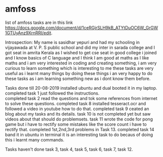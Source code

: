 # amfoss
list of amfoss tasks are in this link https://docs.google.com/document/d/1ceRGjrSLH9kB_ATYtDuOC6W_GrGW1GTUyAnz9XrnRRI/edit.

Introspection:
My name is sasidhar yepuri and had my schooling in vijayawada at V. P. S public school and did my inter in sarada college and I got seat in amrita Kerala as I wished to get cse seat in good college i joined and I know basics of C language and I think I am good at maths as I like maths and i am very interested in coding and creating something, i am very curious to learn something which is interesting to me these tasks are very useful as i learnt many things by doing these things i an very happy to do these tasks as i am learning something new as i dont know them before. 



Tasks done till 20-08-2019
installed ubuntu and dual booted it in my laptop.
completed task 1 just followed the instructions.   
completed task 2 read the questions and tok some references from internet to solve these questions.
completed task 8 installed tesseract.ocr and followed a video in youtube how to do that.
completed task 9 ceated an blog about my tasks and its details.
task 10 is not completed yet but saw videos about that should do problemsets.
task 11 wrote the code for pong game but i have to rectify some mistakes like the score count i have to rectify that.
completed 1st,2nd,3rd problems in Task 13.
completed task 14 band it in ubuntu in terminal it is an interesting task to do becaus of doing this i learnt many commands.

Tasks haven't done
task 3,
task 4,
task 5,
task 6,
task 7,
task 12. 
